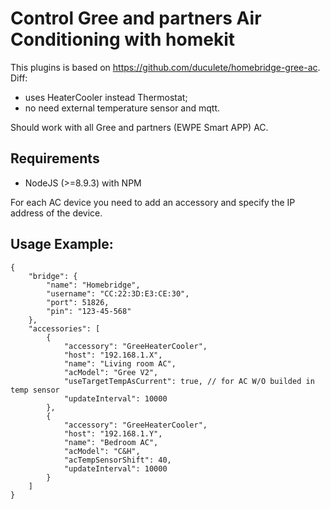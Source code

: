 # Control Gree and partners Air Conditioning with homekit

This plugins is based on https://github.com/duculete/homebridge-gree-ac.
Diff:
- uses HeaterCooler instead Thermostat;
- no need external temperature sensor and mqtt.

Should work with all Gree and partners (EWPE Smart APP) AC. 

## Requirements 
- NodeJS (>=8.9.3) with NPM

For each AC device you need to add an accessory and specify the IP address of the device.


## Usage Example:
```
{
    "bridge": {
        "name": "Homebridge",
        "username": "CC:22:3D:E3:CE:30",
        "port": 51826,
        "pin": "123-45-568"
    },
    "accessories": [
        {
            "accessory": "GreeHeaterCooler",
            "host": "192.168.1.X",
            "name": "Living room AC",
            "acModel": "Gree V2",
            "useTargetTempAsCurrent": true, // for AC W/O builded in temp sensor 
            "updateInterval": 10000
        },
        {
            "accessory": "GreeHeaterCooler",
            "host": "192.168.1.Y",
            "name": "Bedroom AC",
            "acModel": "C&H",
            "acTempSensorShift": 40,
            "updateInterval": 10000
        }
    ]
}
```

